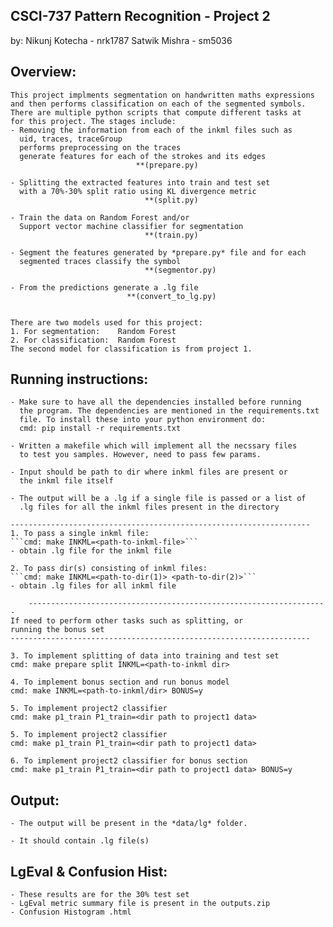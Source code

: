 ## CSCI-737 Pattern Recognition - Project 2 
by:	 Nikunj Kotecha - nrk1787
	 Satwik Mishra	- sm5036


## Overview:
	This project implments segmentation on handwritten maths expressions
	and then performs classification on each of the segmented symbols.
	There are multiple python scripts that compute different tasks at
	for this project. The stages include:
	- Removing the information from each of the inkml files such as
	  uid, traces, traceGroup
	  performs preprocessing on the traces
	  generate features for each of the strokes and its edges
								**(prepare.py)

	- Splitting the extracted features into train and test set
	  with a 70%-30% split ratio using KL divergence metric
								  **(split.py)

	- Train the data on Random Forest and/or 
	  Support vector machine classifier for segmentation
								  **(train.py)

	- Segment the features generated by *prepare.py* file and for each
	  segmented traces classify the symbol		   
							      **(segmentor.py)

	- From the predictions generate a .lg file
							  **(convert_to_lg.py)


	There are two models used for this project:
	1. For segmentation: 	Random Forest
	2. For classification:	Random Forest
	The second model for classification is from project 1.

## Running instructions:
	- Make sure to have all the dependencies installed before running
	  the program. The dependencies are mentioned in the requirements.txt
	  file. To install these into your python environment do:
	  cmd: pip install -r requirements.txt

	- Written a makefile which will implement all the necssary files 
	  to test you samples. However, need to pass few params.

	- Input should be path to dir where inkml files are present or
	  the inkml file itself

	- The output will be a .lg if a single file is passed or a list of
	  .lg files for all the inkml files present in the directory

	-------------------------------------------------------------------
	1. To pass a single inkml file:
	```cmd: make INKML=<path-to-inkml-file>```
	- obtain .lg file for the inkml file

	2. To pass dir(s) consisting of inkml files:
	```cmd: make INKML=<path-to-dir(1)> <path-to-dir(2)>```
	- obtain .lg files for all inkml file
        
        -------------------------------------------------------------------
	If need to perform other tasks such as splitting, or
	running the bonus set
	-------------------------------------------------------------------

	3. To implement splitting of data into training and test set
	cmd: make prepare split INKML=<path-to-inkml dir> 
	
	4. To implement bonus section and run bonus model
	cmd: make INKML=<path-to-inkml/dir> BONUS=y
    
	5. To implement project2 classifier
	cmd: make p1_train P1_train=<dir path to project1 data>
    
	5. To implement project2 classifier
	cmd: make p1_train P1_train=<dir path to project1 data>
    
	6. To implement project2 classifier for bonus section
	cmd: make p1_train P1_train=<dir path to project1 data> BONUS=y

## Output:
	- The output will be present in the *data/lg* folder.

	- It should contain .lg file(s)


## LgEval & Confusion Hist:
	- These results are for the 30% test set
	- LgEval metric summary file is present in the outputs.zip
	- Confusion Histogram .html

